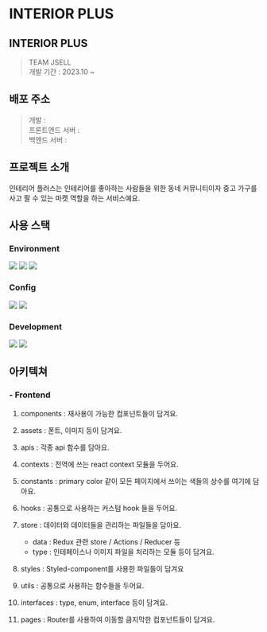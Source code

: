 # INTERIOR PLUS

## **INTERIOR PLUS**

> TEAM JSELL  
> 개발 기간 : 2023.10 ~

## **배포 주소**

> 개발 :  
> 프론트엔드 서버 :  
> 백엔드 서버 :

## **프로젝트 소개**

인테리어 플러스는 인테리어를 좋아하는 사람들을 위한 동네 커뮤니티이자 중고 가구를 사고 팔 수 있는 마켓 역할을 하는 서비스예요.

## **사용 스택**

### Environment

<img src="https://img.shields.io/badge/Visual_Studio_Code-007ACC?style=for-the-badge&logo=visualstudiocode&logoColor=white">
<img src="https://img.shields.io/badge/GITHUB-181717?style=for-the-badge&logo=github&logoColor=white">
<img src="https://img.shields.io/badge/GIT-F05032?style=for-the-badge&logo=git&logoColor=white">

### Config

<img src="https://img.shields.io/badge/NPM-646CFF?style=for-the-badge&logo=NPM&logoColor=white">
<img src="https://img.shields.io/badge/VITE-CB3837?style=for-the-badge&logo=VITE&logoColor=white">

### Development

<img src="https://img.shields.io/badge/typescript-3178C6?style=for-the-badge&logo=typescript&logoColor=white">
<img src="https://img.shields.io/badge/React-61DAFB?style=for-the-badge&logo=React&logoColor=white">

## **아키텍쳐**

### - Frontend

1. components : 재사용이 가능한 컴포넌트들이 담겨요.

2. assets : 폰트, 이미지 등이 담겨요.

3. apis : 각종 api 함수를 담아요.

4. contexts : 전역에 쓰는 react context 모듈을 두어요.

5. constants : primary color 같이 모든 페이지에서 쓰이는 색들의 상수를 여기에 담아요.

6. hooks : 공통으로 사용하는 커스텀 hook 들을 두어요.

7. store : 데이터와 데이터들을 관리하는 파일들을 담아요.

   - data : Redux 관련 store / Actions / Reducer 등
   - type : 인테페이스나 이미지 파일을 처리하는 모듈 등이 담겨요.

8. styles : Styled-component를 사용한 파일들이 담겨요

9. utils : 공통으로 사용하는 함수들을 두어요.

10. interfaces : type, enum, interface 등이 담겨요.

11. pages : Router를 사용하여 이동할 큼지막한 컴포넌트들이 담겨요.
